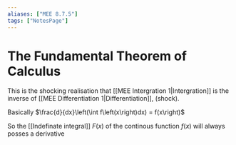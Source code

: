 ```yaml
---
aliases: ["MEE 8.7.5"]
tags: ["NotesPage"]
---
```


# The Fundamental Theorem of Calculus
This is the shocking realisation that [[MEE Intergration 1|Intergration]] is the inverse of [[MEE Differentiation 1|Differentiation]], (shock).

Basically $\frac{d}{dx}\left(\int f\left(x\right)dx) = f(x\right)$

So the [[Indefinate integral]] $F(x)$ of the continous function $f(x)$ will always posses a derivative
